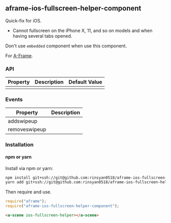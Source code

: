## aframe-ios-fullscreen-helper-component

Quick-fix for iOS.

- Cannot fullscreen on the iPhone X, 11, and so on models and when having several tabs opened.

Don't use `embedded` component when use this component.

For [A-Frame](https://aframe.io).

### API

| Property | Description | Default Value |
| -------- | ----------- | ------------- |
|          |             |               |

### Events

| Property      | Description |
| ------------- | ----------- |
| addswipeup    |             |
| removeswipeup |             |

### Installation

#### npm or yarn

Install via npm or yarn:

```bash
npm install git+ssh://git@github.com:rinsyan0518/aframe-ios-fullscreen-helper-component.git
yarn add git+ssh://git@github.com:rinsyan0518/aframe-ios-fullscreen-helper-component.git
```

Then require and use.

```js
require("aframe");
require("aframe-ios-fullscreen-helper-component");
```

```html
<a-scene ios-fullscreen-helper></a-scene>
```
